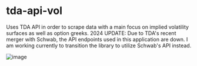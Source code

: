 # tda-api-vol
Uses TDA API in order to scrape data with a main focus on implied volatility surfaces as well as option greeks.
2024 UPDATE: Due to TDA's recent merger with Schwab, the API endpoints used in this application are down. I am working currently to transition the library to utilize Schwab's API instead.


![image](https://user-images.githubusercontent.com/75052782/209724422-2016c159-7053-4872-b611-f80e0dae0188.png)
